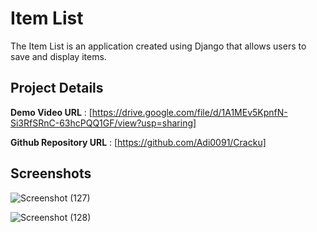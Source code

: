 # **Item List**

The Item List is an application created using Django that allows users to save and display items.

## **Project Details**

**Demo Video URL** : [https://drive.google.com/file/d/1A1MEv5KpnfN-Si3RfSRnC-63hcPQQ1GF/view?usp=sharing]

**Github Repository URL** : [https://github.com/Adi0091/Cracku]


## **Screenshots**

![Screenshot (127)](https://github.com/user-attachments/assets/ef319651-d867-43b2-9e43-e8b3dbb91432)

![Screenshot (128)](https://github.com/user-attachments/assets/8e53f209-b710-44fc-80ab-a0dd062c24cf)


